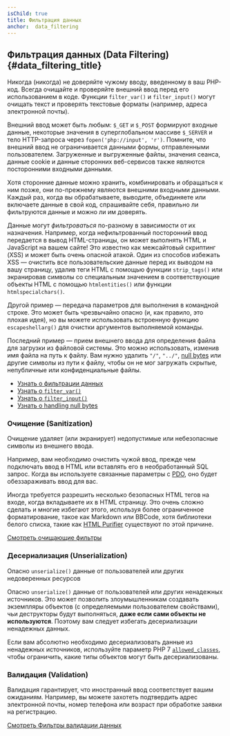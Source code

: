 ```yaml
---
isChild: true
title: Фильтрация данных
anchor:  data_filtering
---
```


## Фильтрация данных (Data Filtering) {#data_filtering_title}

Никогда (никогда) не доверяйте чужому вводу, введенному в ваш PHP-код. Всегда очищайте и проверяйте внешний ввод перед
его использованием в коде. Функции `filter_var()` и `filter_input()` могут очищать текст и проверять текстовые форматы
(например, адреса электронной почты).

Внешний ввод может быть любым: `$_GET` и `$_POST` формируют входные данные, некоторые значения в суперглобальном массиве
`$_SERVER` и тело HTTP-запроса через `fopen('php://input', 'r')`. Помните, что внешний ввод не ограничивается данными
формы, отправленными пользователем. Загруженные и выгруженные файлы, значения сеанса, данные cookie и данные сторонних
веб-сервисов также являются посторонними входными данными.

Хотя сторонние данные можно хранить, комбинировать и обращаться к ним позже, они по-прежнему являются внешними входными
данными. Каждый раз, когда вы обрабатываете, выводите, объединяете или включаете данные в свой код, спрашивайте себя,
правильно ли фильтруются данные и можно ли им доверять.

Данные могут _фильтроваться_ по-разному в зависимости от их назначения. Например, когда нефильтрованный посторонний ввод
передается в вывод HTML-страницы, он может выполнять HTML и JavaScript на вашем сайте! Это известно как межсайтовый
скриптинг (XSS) и может быть очень опасной атакой. Один из способов избежать XSS — очистить все пользовательские данные
перед их выводом на вашу страницу, удалив теги HTML с помощью функции `strip_tags()` или экранировав символы со
специальным значением в соответствующие объекты HTML с помощью `htmlentities()` или функции `htmlspecialchars()`.

Другой пример — передача параметров для выполнения в командной строке. Это может быть чрезвычайно опасно (и, как правило,
это плохая идея), но вы можете использовать встроенную функцию `escapeshellarg()` для очистки аргументов выполняемой
команды.

Последний пример — прием внешнего ввода для определения файла для загрузки из файловой системы. Это можно использовать,
изменив имя файла на путь к файлу. Вам нужно удалить `"/"`, `"../"`, [null bytes][6] или другие символы из пути к файлу,
чтобы он не мог загружать скрытые, непубличные или конфиденциальные файлы.

* [Узнать о фильтрации данных][1]
* [Узнать о `filter_var()`][4]
* [Узнать о `filter_input()`][5]
* [Узнать о handling null bytes][6]

### Очищение (Sanitization)

Очищение удаляет (или экранирует) недопустимые или небезопасные символы из внешнего ввода.

Например, вам необходимо очистить чужой ввод, прежде чем подключать ввод в HTML или вставлять его в необработанный SQL
запрос. Когда вы используете связанные параметры с [PDO](#databases), оно будет обеззараживать ввод для вас.

Иногда требуется разрешить несколько безопасных HTML тегов на входе, когда вкладываете их в HTML страницу. Это очень
сложно сделать и многие избегают этого, используя более ограниченное форматирование, такое как Markdown или BBCode, хотя
библиотеки белого списка, такие как [HTML Purifier][html-purifier] существуют по этой причине.

[Смотреть очищающие фильтры][2]

### Десериализация (Unserialization)

Опасно `unserialize()` данные от пользователей или других недоверенных ресурсов

Опасно `unserialize()` данные от пользователей или других ненадежных источников. Это может позволить злоумышленникам
создавать экземпляры объектов (с определяемыми пользователем свойствами), чьи деструкторы будут выполняться, **даже если
сами объекты не используются**. Поэтому вам следует избегать десериализации ненадежных данных.

Если вам абсолютно необходимо десериализовать данные из ненадежных источников, используйте параметр PHP 7
[`allowed_classes`][unserialize], чтобы ограничить, какие типы объектов могут быть десериализованы.

### Валидация (Validation)

Валидация гарантирует, что иностранный ввод соответствует вашим ожиданиям. Например, вы можете захотеть подтвердить адрес
электронной почты, номер телефона или возраст при обработке заявки на регистрацию.

[Смотреть Фильтры валидации данных][3]

[1]: https://secure.php.net/ru/book.filter
[2]: https://secure.php.net/ru/filter.filters.sanitize
[3]: https://secure.php.net/ru/filter.filters.validate
[4]: https://secure.php.net/ru/function.filter-var
[5]: https://secure.php.net/ru/function.filter-input
[6]: https://secure.php.net/ru/security.filesystem.nullbytes
[html-purifier]: http://htmlpurifier.org/
[unserialize]: https://secure.php.net/manual/ru/function.unserialize.php
